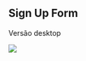 ## Sign Up Form

<p>Versão desktop</p>
<img src="https://media.discordapp.net/attachments/534358018742026246/898922519564804106/page_desktop.JPG?width=668&height=346"></img>
